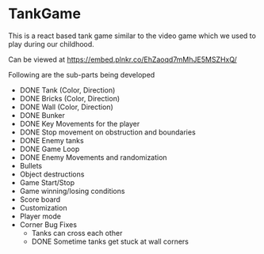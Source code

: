 # TankGame
This is a react based tank game similar to the video game which we used to play during our childhood.

Can be viewed at https://embed.plnkr.co/EhZaoqd7mMhJE5MSZHxQ/

Following are the sub-parts being developed

- DONE Tank (Color, Direction)
- DONE Bricks (Color, Direction)
- DONE Wall (Color, Direction)
- DONE Bunker
- DONE Key Movements for the player
- DONE Stop movement on obstruction and boundaries
- DONE Enemy tanks
- DONE Game Loop
- DONE Enemy Movements and randomization
- Bullets
- Object destructions
- Game Start/Stop
- Game winning/losing conditions
- Score board
- Customization
- Player mode
- Corner Bug Fixes
	- Tanks can cross each other
	- DONE Sometime tanks get stuck at wall corners